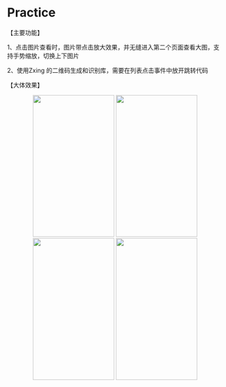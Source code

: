 # Practice
【主要功能】

1、点击图片查看时，图片带点击放大效果，并无缝进入第二个页面查看大图，支持手势缩放，切换上下图片

2、使用Zxing 的二维码生成和识别库，需要在列表点击事件中放开跳转代码


【大体效果】
<div align="center">

<image src="https://github.com/SmarterBoy/Practice/blob/master/screenshot/device-2019-03-19-144620.png" height="330" width="190" >

<image src="https://github.com/SmarterBoy/Practice/blob/master/screenshot/device-2019-03-19-144530.png" height="330" width="190" >
  
<image src="https://github.com/SmarterBoy/Practice/blob/master/screenshot/device-2019-03-19-144805.png" height="330" width="190" >
 
<image src="https://github.com/SmarterBoy/Practice/blob/master/screenshot/device-2019-03-19-144902.png" height="330" width="190" >

</div>

